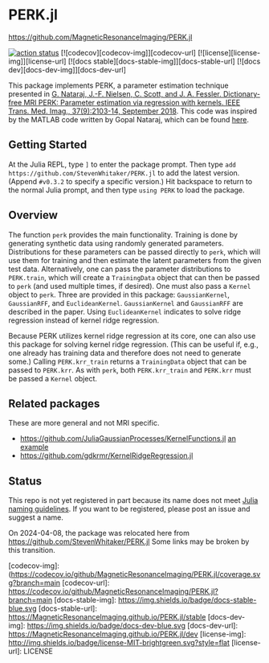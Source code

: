 # PERK.jl

https://github.com/MagneticResonanceImaging/PERK.jl

[![action status][action-img]][action-url]
[![codecov][codecov-img]][codecov-url]
[![license][license-img]][license-url]
[![docs stable][docs-stable-img]][docs-stable-url]
[![docs dev][docs-dev-img]][docs-dev-url]

This package implements PERK, a parameter estimation technique presented in
[G. Nataraj, J.-F. Nielsen, C. Scott, and J. A. Fessler. Dictionary-free MRI PERK: Parameter estimation via regression with kernels. IEEE Trans. Med. Imag., 37(9):2103-14, September 2018](https://ieeexplore.ieee.org/document/8320384/).
This code was inspired by the MATLAB code written by Gopal Nataraj,
which can be found [here](https://github.com/gopal-nataraj/perk).

## Getting Started
At the Julia REPL, type `]` to enter the package prompt.
Then type `add https://github.com/StevenWhitaker/PERK.jl`
to add the latest version.
(Append `#v0.3.2` to specify a specific version.)
Hit backspace to return to the normal Julia prompt,
and then type `using PERK` to load the package.

## Overview
The function `perk` provides the main functionality.
Training is done by generating synthetic data
using randomly generated parameters.
Distributions for these parameters can be passed directly to `perk`,
which will use them for training
and then estimate the latent parameters from the given test data.
Alternatively, one can pass the parameter distributions to `PERK.train`,
which will create a `TrainingData` object that can then be passed to `perk`
(and used multiple times, if desired).
One must also pass a `Kernel` object to `perk`.
Three are provided in this package:
`GaussianKernel`, `GaussianRFF`, and `EuclideanKernel`.
`GaussianKernel` and `GaussianRFF` are described in the paper.
Using `EuclideanKernel` indicates to solve ridge regression
instead of kernel ridge regression.

Because PERK utilizes kernel ridge regression at its core,
one can also use this package for solving kernel ridge regression.
(This can be useful if, e.g., one already has training data
and therefore does not need to generate some.)
Calling `PERK.krr_train` returns a `TrainingData` object
that can be passed to `PERK.krr`.
As with `perk`,
both `PERK.krr_train` and `PERK.krr` must be passed a `Kernel` object.

## Related packages

These are more general and not MRI specific.
- https://github.com/JuliaGaussianProcesses/KernelFunctions.jl
  [an example](https://juliagaussianprocesses.github.io/KernelFunctions.jl/dev/examples/kernel-ridge-regression)
- https://github.com/gdkrmr/KernelRidgeRegression.jl


## Status

This repo is not yet registered in part because its name
does not meet
[Julia naming guidelines](https://pkgdocs.julialang.org/v1/creating-packages/#Package-naming-guidelines).
If you want to be registered,
please post an issue and suggest a name.

On 2024-04-08,
the package was relocated here from
https://github.com/StevenWhitaker/PERK.jl
Some links may be broken by this transition.

<!-- URLs -->
[action-img]: https://github.com/MagneticResonanceImaging/PERK.jl/workflows/runtests/badge.svg
[action-url]: https://github.com/MagneticResonanceImaging/PERK.jl/actions
[codecov-img]: (https://codecov.io/github/MagneticResonanceImaging/PERK.jl/coverage.svg?branch=main
[codecov-url]: https://codecov.io/github/MagneticResonanceImaging/PERK.jl?branch=main
[docs-stable-img]: https://img.shields.io/badge/docs-stable-blue.svg
[docs-stable-url]: https://MagneticResonanceImaging.github.io/PERK.jl/stable
[docs-dev-img]: https://img.shields.io/badge/docs-dev-blue.svg
[docs-dev-url]: https://MagneticResonanceImaging.github.io/PERK.jl/dev
[license-img]: http://img.shields.io/badge/license-MIT-brightgreen.svg?style=flat
[license-url]: LICENSE

